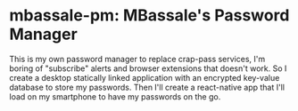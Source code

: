 # mbassale-pm: MBassale's Password Manager
This is my own password manager to replace crap-pass services, I'm boring of "subscribe" alerts and browser extensions that doesn't work. So I create a desktop statically linked application with an encrypted key-value database to store my passwords.
Then I'll create a react-native app that I'll load on my smartphone to have my passwords on the go.
